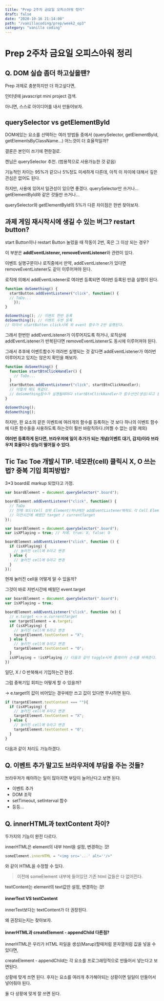 ```yaml
---
title: "Prep 2주차 금요일 오피스아워 정리"
draft: false
date: "2020-10-16 21:14:00"
path: "/vanillacoding/prep/week2_op3"
category: "vanilla coding"
---
```


# Prep 2주차 금요일 오피스아워 정리

## Q. DOM 실습 좀더 하고싶을땐?

Prep 과제로 충분하지만 더 하고싶다면,

인터넷에 javascript mini project 검색.

아니면, 스스로 아이디어를 내서 만들어보자.



## querySelector vs getElementById

DOM에있는 요소를 선택하는 여러 방법들 중에서 (querySelector, getElementById, getElementsByClassName...) 어느것이 더 효율적일까?



결론은 본인이 쓰기에 편한걸로.

켄님은 querySelector 추천. (범용적으로 사용가능한 것 같음)

기능적인 차이는 95%가 같으나 5%정도 미세하게 다른데,
아직 이 차이에 대해서 깊은 관심은 없어도 된다.

하지만, 사용에 있어서 일관성이 있으면 좋겠다.
querySelector만 쓰거나...
getElementById와 같은 것들만 쓰거나...



querySelector와 getElementById의 5%가 다른 차이점은 한번 찾아보자.



## 과제 게임 재시작시에 생길 수 있는 버그? restart button?

start Button이나 restart Button 눌렀을 때 작동이 2번, 혹은 그 이상 되는 경우? 

이 부분은 **addEventListener, removeEventListener**와 관련이 있다. 

이벤트 실행구문이나 로직중에서 만약, addEventListener가 있다면 removeEventListener도 같이 이루어져야 된다.

로직에 의해서 addEventListener로 여러번 등록되면 여러번 등록된 만큼 실행이 된다.

```js
function doSomething() {
  startButton.addEventListener("click", function() {
  // ToDo...
	});
}

doSomething(); // 이벤트 한번 등록
doSomething(); // 이벤트 두번 등록
// 따라서 startButton click시에 위 event 함수가 2번 실행된다.
```

그래서 한번만 addEventListener가 이루어지도록 하거나, 로직상에 addEventListener가 반복된다면 removeEventListener도 동시에 이루어져야 된다.

그래서 추후에 이벤트함수가 여러번 실행되는 것 같다면 addEventListener가 여러번 이루어지고 있지는 않은지 확인을 해보자.

```js
function doSomething() {
  function startBtnClickHandler() {
    // ToDo...
  }
  startButton.addEventListener("click", startBtnClickHandler);
  // 이렇게 해도 똑같다.
  // doSomething함수가 실행될때마다 startBtnClickHandler가 함수선언(생성)되고 등록되기 때문. replace되지 않는다.
}

doSomething();
doSomething();
```

하지만, 한 요소의 같은 이벤트에 여러개의 함수를 등록하는 것 보다 하나의 이벤트 함수에 다른 함수들을 사용하도록 하는것이 훨씬 바람직하다.(어쩔 수 없는 상황 제외)

**여러번 등록하게 된다면,  브라우저에 일이 추가가 되는 개념(이벤트 대기, 감지)이라 브라우저 효율이나 성능이 떨어질 수 있다.**



## Tic Tac Toe 개발시 TIP. 네모판(cell) 클릭시 X, O 쓰는법? 중복 기입 회피방법?

3*3 board로 markup 되었다고 가정.

```js
var boardElement = document.querySelector(".board");

boardElement.addEventListener("click", function() {
  // ToDo 
  // 전체 보드(Cell 상위 Element)하나에만 addEventListener해줘도 각 Cell Element에 대해 클릭이벤트가 가능하다.
  // 이전시간에 배웠던 target / currentTarget
});
```



```js
var boardElement = document.querySelector(".board");
var isXPlaying = true; // 차례. true: X, false: O

boardElement.addEventListener("click", function () {
  if (isXPlaying) {
    // 눌러진 cell에 X라고 변경
  } else {
    // 눌러진 cell에 O라고 변경
  }
});
```

현재 눌러진 cell을 어떻게 알 수 있을까?

그것이 바로 저번시간에 배웠던 event.target

```js
var boardElement = document.querySelector(".board");
var isXPlaying = true;

boardElement.addEventListener("click", function (e) {
  // e.target <-> e.currentTarget
  var targetElement = e.target;
  if (isXPlaying) {
    // 눌러진 cell에 X라고 변경
    targetElement.textContent = "X";
  } else {
    // 눌러진 cell에 O라고 변경
    targetElement.textContent = "O";
  }
  isXPlaying = !isXPlaying // 다음과 같이 toggle시켜 플레이어 순서를 바꿔준다.
})
```

일단, X / O 반복해서 기입하는건 완성.

그럼 중복기입 회피는 어떻게 할 수 있을까?

 -> e.target의 값이 비어있는 경우에만 쓰고 값이 있다면 무시하면 된다.

```js
if (targetElement.textContent === ""){
  if (isXPlaying) {
    // 눌러진 cell에 X라고 변경
    targetElement.textContent = "X";
  } else {
    // 눌러진 cell에 O라고 변경
    targetElement.textContent = "O";
  }
}
```

다음과 같이 처리도 가능하겠다.



## Q. 이벤트 추가 말고도 브라우저에 부담을 주는 것들?

브라우저가 해야하는 일이 많아지면 부담이 늘어난다고 보면 된다.

- 이벤트 추가
- DOM 조작
- setTimeout, setInterval 함수
- 등등...



## Q. innerHTML과 textContent 차이?

두가지의 기능이 완전 다르다.

innerHTML은 element의 내부 html을 설정, 변경하는 것!

```js
someElement.innerHTML = "<img src='...' alt=''/>"
```

와 같이 HTML을 수정할 수 있다.

> 이전에 someElement 내부에 들어있던 기존 html 값들은 다 없어진다.



textContent는 element의 text값만 설정, 변경하는 것!



#### innerText VS textContent

innerText보다는 textContent가 더 권장된다.

왜 권장되는지는 찾아보자.



#### innerHTML과 createElement - appendChild 다른점?

innerHTML은 우리가 HTML 파일을 생성(Marup)할때처럼 문자열처럼 값을 넣을 수 있다면,

createElement - appendChild는 각 요소를 프로그래밍적으로 만들어서 넣는다고 보면된다.

상황에 맞게 쓰면 된다. 후자는 요소를 여러개 추가해야되는 상황이면 일일이 만들어서 넣어줘야 된다.

둘 다 상황에 맞게 잘 쓰면 된다.
